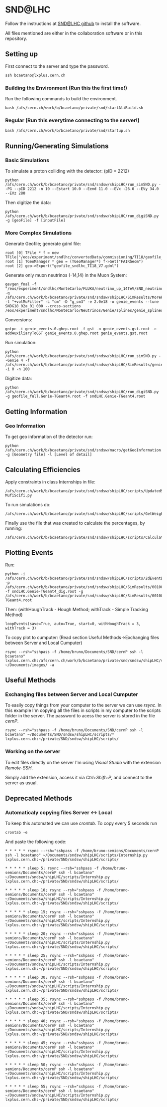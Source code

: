 # SND@LHC
Follow the instructions at [SND@LHC github](https://github.com/SND-LHC/sndsw) to install the software.

All files mentioned are either in the collaboration software or in this repository.


## Setting up

First connect to the server and type the password.
```
ssh bcaetano@lxplus.cern.ch
```

### Building the Environment (Run this the first time!) 

Run the following commands to build the environment.

```
bash /afs/cern.ch/work/b/bcaetano/private/snd/startAliBuild.sh
```

### Regular (Run this everytime connecting to the server!)

```
bash /afs/cern.ch/work/b/bcaetano/private/snd/startup.sh
```



## Running/Generating Simulations
### Basic Simulations

To simulate a proton colliding with the detector: (pID = 2212)
```
python /afs/cern.ch/work/b/bcaetano/private/snd/sndsw/shipLHC/run_simSND.py --PG --pID 2212 -n 10 --Estart 10.0 --Eend 11.0 --EVx -26.0 --EVy 34.0 --EVz 280
```

Then digitize the data:
```
python /afs/cern.ch/work/b/bcaetano/private/snd/sndsw/shipLHC/run_digiSND.py -g [geoFile] -f [inputFile]
```

### More Complex Simulations

Generate Geofile; generate gdml file:
```
root [0] TFile * f = new TFile("/eos/experiment/sndlhc/convertedData/commissioning/TI18/geofile_sndlhc_TI18_V7_22November2022.root")
root [1] TGeoManager * geo = (TGeoManager*) f->Get("FAIRGeom")
root [2] geo->Export("geofile_sndlhc_TI18_V7.gdml")

```

Generate only muon neutrinos (-14,14) in the Muon System:
```
gevgen_fnal -f "/eos/experiment/sndlhc/MonteCarlo/FLUKA/neutrino_up_14TeV/SND_neutrinos_14TeV_20M_gsimple.root,,-14,14" -g /afs/cern.ch/work/b/bcaetano/private/snd/sndsw/shipLHC/SimResults/MoreResults_18kPlus/geofile_sndlhc_TI18_V7.gdml -t "+volMuFilter" -L "cm" -D "g_cm3" -e 2.0e18 -o genie_events --tune SNDG18_02a_01_000 --cross-sections /eos/experiment/sndlhc/MonteCarlo/Neutrinos/Genie/splines/genie_splines_GENIE_v32_SNDG18_02a_01_000.xml
```

Conversions:
```
gntpc -i genie_events.0.ghep.root -f gst -o genie_events.gst.root -c
addAuxiliaryToGST genie_events.0.ghep.root genie_events.gst.root
```

Run simulation:
```
python /afs/cern.ch/work/b/bcaetano/private/snd/sndsw/shipLHC/run_simSND.py --Genie 4 -f /afs/cern.ch/work/b/bcaetano/private/snd/sndsw/shipLHC/SimResults/genie_events.gst.root -i 0 -n 100
```

Digitize data:
```
python /afs/cern.ch/work/b/bcaetano/private/snd/sndsw/shipLHC/run_digiSND.py -g geofile_full.Genie-TGeant4.root -f sndLHC.Genie-TGeant4.root
```


## Getting Information

### Geo Information
To get geo information of the detector run:
```
python /afs/cern.ch/work/b/bcaetano/private/snd/sndsw/macro/getGeoInformation.py -g [Geometry file] -l [Level of detail]
```



## Calculating Efficiencies

Apply constraints in class Internships in file:
```
/afs/cern.ch/work/b/bcaetano/private/snd/sndsw/shipLHC/scripts/UpdatedSurvey-MufiScifi.py
```

To run simulations do:
```
/afs/cern.ch/work/b/bcaetano/private/snd/sndsw/shipLHC/scripts/GetWeightsForEff.sh
```

Finally use the file that was created to calculate the percentages, by running:
```
/afs/cern.ch/work/b/bcaetano/private/snd/sndsw/shipLHC/scripts/CalculateEfficiencies.py
```



## Plotting Events
Run:
```
python -i /afs/cern.ch/work/b/bcaetano/private/snd/sndsw/shipLHC/scripts/2dEventDisplay.py -p /afs/cern.ch/work/b/bcaetano/private/snd/sndsw/shipLHC/SimResults/00100/ -f sndLHC.Genie-TGeant4_dig.root -g /afs/cern.ch/work/b/bcaetano/private/snd/sndsw/shipLHC/SimResults/00100/geofile_full.Genie-TGeant4.root 
```
Then: (withHoughTrack - Hough Method; withTrack - Simple Tracking Method)
```
loopEvents(save=True, auto=True, start=0, withHoughTrack = 3, withTrack = 3)
```


To  copy plot to cumputer: (Read section Useful Methods->Exchanging files between Server and Local Cumputer)
```
rsync --rsh="sshpass -f /home/bruno/Documents/SND/cernP ssh -l bcaetano" lxplus.cern.ch:/afs/cern.ch/work/b/bcaetano/private/snd/sndsw/shipLHC/scripts/plots/00100 ~/Documents/images/ -a
```





## Useful Methods
### Exchanging files between Server and Local Cumputer

To easily copy things from your computer to the server we can use *rsync*.
In this example I'm copying all the files in scripts in my computer to the scripts folder in the server. The password to acess the server is stored in the file *cernP*. 

```
rsync --rsh="sshpass -f /home/bruno/Documents/SND/cernP ssh -l bcaetano" ~/Documents/SND/sndsw/shipLHC/scripts/* lxplus.cern.ch:~/private/SND/sndsw/shipLHC/scripts/
```

### Working on the server
To edit files directly on the server I'm using *Visual Studio* with the extension *Remote-SSH*.

Simply add the extension, access it via *Ctrl+Shift+P*, and connect to the server as usual.

## Deprecated Methods
### Automaticaly copying files Server <-> Local
To keep this automated we can use *crontab*. To copy every 5 seconds run
```
crontab -e
```
And paste the following code:
```
* * * * * rsync --rsh="sshpass -f /home/bruno-semions/Documents/cernP ssh -l bcaetano" ~/Documents/sndsw/shipLHC/scripts/Internship.py lxplus.cern.ch:~/private/SND/sndsw/shipLHC/scripts/

* * * * * sleep 5; rsync --rsh="sshpass -f /home/bruno-semions/Documents/cernP ssh -l bcaetano" ~/Documents/sndsw/shipLHC/scripts/Internship.py lxplus.cern.ch:~/private/SND/sndsw/shipLHC/scripts/

* * * * * sleep 10; rsync --rsh="sshpass -f /home/bruno-semions/Documents/cernP ssh -l bcaetano" ~/Documents/sndsw/shipLHC/scripts/Internship.py lxplus.cern.ch:~/private/SND/sndsw/shipLHC/scripts/

* * * * * sleep 15; rsync --rsh="sshpass -f /home/bruno-semions/Documents/cernP ssh -l bcaetano" ~/Documents/sndsw/shipLHC/scripts/Internship.py lxplus.cern.ch:~/private/SND/sndsw/shipLHC/scripts/

* * * * * sleep 20; rsync --rsh="sshpass -f /home/bruno-semions/Documents/cernP ssh -l bcaetano" ~/Documents/sndsw/shipLHC/scripts/Internship.py lxplus.cern.ch:~/private/SND/sndsw/shipLHC/scripts/

* * * * * sleep 25; rsync --rsh="sshpass -f /home/bruno-semions/Documents/cernP ssh -l bcaetano" ~/Documents/sndsw/shipLHC/scripts/Internship.py lxplus.cern.ch:~/private/SND/sndsw/shipLHC/scripts/

* * * * * sleep 30; rsync --rsh="sshpass -f /home/bruno-semions/Documents/cernP ssh -l bcaetano" ~/Documents/sndsw/shipLHC/scripts/Internship.py lxplus.cern.ch:~/private/SND/sndsw/shipLHC/scripts/

* * * * * sleep 35; rsync --rsh="sshpass -f /home/bruno-semions/Documents/cernP ssh -l bcaetano" ~/Documents/sndsw/shipLHC/scripts/Internship.py lxplus.cern.ch:~/private/SND/sndsw/shipLHC/scripts/

* * * * * sleep 40; rsync --rsh="sshpass -f /home/bruno-semions/Documents/cernP ssh -l bcaetano" ~/Documents/sndsw/shipLHC/scripts/Internship.py lxplus.cern.ch:~/private/SND/sndsw/shipLHC/scripts/

* * * * * sleep 45; rsync --rsh="sshpass -f /home/bruno-semions/Documents/cernP ssh -l bcaetano" ~/Documents/sndsw/shipLHC/scripts/Internship.py lxplus.cern.ch:~/private/SND/sndsw/shipLHC/scripts/

* * * * * sleep 50; rsync --rsh="sshpass -f /home/bruno-semions/Documents/cernP ssh -l bcaetano" ~/Documents/sndsw/shipLHC/scripts/Internship.py lxplus.cern.ch:~/private/SND/sndsw/shipLHC/scripts/

* * * * * sleep 55; rsync --rsh="sshpass -f /home/bruno-semions/Documents/cernP ssh -l bcaetano" ~/Documents/sndsw/shipLHC/scripts/Internship.py lxplus.cern.ch:~/private/SND/sndsw/shipLHC/scripts/
```
